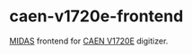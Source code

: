 # caen-v1720e-frontend

[MIDAS](https://midas.triumf.ca/MidasWiki/index.php/Main_Page) frontend for [CAEN V1720E](https://www.caen.it/products/v1720/) digitizer.
